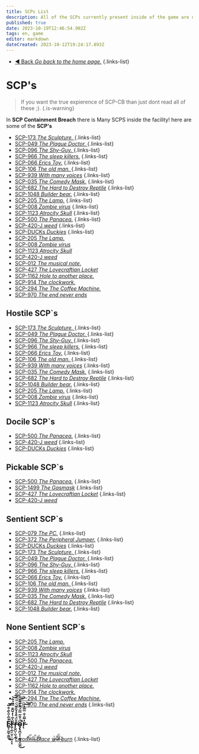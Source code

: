 ```yaml
---
title: SCPs List
description: All of the SCPs currently present inside of the game are on this page.
published: true
date: 2023-10-19T12:46:54.902Z
tags: en, game
editor: markdown
dateCreated: 2023-10-12T19:24:17.893Z
---
```


- [:arrow_backward: Back *Go back to the home page.*](/en/home#single-playerco-op)
{.links-list}
# SCP's
> If you want the true expierence of SCP-CB than just dont read all of these ;).
{.is-warning}

In **SCP Containment Breach** there is Many SCPS inside the facility! here are some of the **SCP's**
- [SCP-173 *The Sculpture.* ](/en/game/scps/173)
{.links-list}
- [SCP-049 *The Plague Doctor.* ](/en/game/scps/049)
{.links-list}
- [ SCP-096 *The Shy-Guy.* ](/en/game/scps/096)
{.links-list}
- [SCP-966 *The sleep killers.*](/en/game/scps/966)
{.links-list}
- [SCP-066 *Erics Toy.*](/en/game/scps/066)
{.links-list}
- [SCP-106 *The old man.* ](/en/game/scps/106)
{.links-list}
- [SCP-939 *With many voices*](/en/game/scps/939)
{.links-list} 
- [SCP-035 *The Comedy Mask.*](/en/game/scps/035)
{.links-list}
- [SCP-682 *The Hard to Destroy Reptile*](/en/game/scps/682)
{.links-list}
- [SCP-1048 *Builder bear.*](/en/game/scps/1048)
{.links-list}
- [SCP-205 *The Lamp.*](/en/game/scps/205)
{.links-list} 
- [SCP-008 *Zombie virus*](/en/game/scps/008)
{.links-list}
- [SCP-1123 *Atrocity Skull*](/en/game/scps/1123)
{.links-list}
- [SCP-500 *The Panacea.*](/en/game/scps/500)
{.links-list}
- [SCP-420-J *weed*](/en/game/scps/420-j)
{.links-list}
- [SCP-DUCKs *Duckies*](/en/game/scps/ducks)
{.links-list}
- [SCP-205 *The Lamp.*](/en/game/scps/205)
- [SCP-008 *Zombie virus*](/en/game/scps/008)
- [SCP-1123 *Atrocity Skull*](/en/game/scps/1123)
- [SCP-420-J *weed*](/en/game/scps/420-j)
- [SCP-012 *The musical note*.](/en/game/scps/012)
- [SCP-427  *The Lovecraftian Locket*](/en/game/scps/427)
- [SCP-1162 *Hole to another place.*](/en/game/scps/1162)
- [SCP-914 *The clockwork.*](/en/game/scps/914)
- [SCP-294 *The The Coffee Machine.*](/en/game/scps/294)
- [SCP-970 *The end never ends*](/en/game/scps/970)

## Hostile SCP`s 

- [SCP-173 *The Sculpture.* ](/en/game/scps/173)
{.links-list}
- [SCP-049 *The Plague Doctor.* ](/en/game/scps/049)
{.links-list}
- [ SCP-096 *The Shy-Guy.* ](/en/game/scps/096)
{.links-list}
- [SCP-966 *The sleep killers.*](/en/game/scps/966)
{.links-list}
- [SCP-066 *Erics Toy.*](/en/game/scps/066)
{.links-list}
- [SCP-106 *The old man.* ](/en/game/scps/106)
{.links-list}
- [SCP-939 *With many voices*](/en/game/scps/939)
{.links-list} 
- [SCP-035 *The Comedy Mask.*](/en/game/scps/035)
{.links-list}
- [SCP-682 *The Hard to Destroy Reptile*](/en/game/scps/682)
{.links-list}
- [SCP-1048 *Builder bear.*](/en/game/scps/1048)
{.links-list}
- [SCP-205 *The Lamp.*](/en/game/scps/205)
{.links-list} 
- [SCP-008 *Zombie virus*](/en/game/scps/008)
{.links-list}
- [SCP-1123 *Atrocity Skull*](/en/game/scps/1123)
{.links-list}
## Docile SCP`s
- [SCP-500 *The Panacea.*](/en/game/scps/500)
{.links-list}
- [SCP-420-J *weed*](/en/game/scps/420-j)
{.links-list}
- [SCP-DUCKs *Duckies*](/en/game/scps/ducks)
{.links-list}

## Pickable SCP`s
- [SCP-500 *The Panacea.*](/en/game/scps/500)
{.links-list}
- [SCP-1499 *The Gasmask*](/en/game/scps/1499)
{.links-list}
- [SCP-427  *The Lovecraftian Locket*](/en/game/scps/427)
{.links-list}
- [SCP-420-J *weed*](/en/game/scps/420-j)
## Sentient SCP`s
- [SCP-079 *The PC.*](/en/game/scps/079)
{.links-list}
- [SCP-372 *The Peripheral Jumper.*](/en/game/scps/372)
{.links-list}
- [SCP-DUCKs *Duckies*](/en/game/scps/ducks)
{.links-list}
- [SCP-173 *The Sculpture.* ](/en/game/scps/173)
{.links-list}
- [SCP-049 *The Plague Doctor.* ](/en/game/scps/049)
{.links-list}
- [ SCP-096 *The Shy-Guy.* ](/en/game/scps/096)
{.links-list}
- [SCP-966 *The sleep killers.*](/en/game/scps/966)
{.links-list}
- [SCP-066 *Erics Toy.*](/en/game/scps/066)
{.links-list}
- [SCP-106 *The old man.* ](/en/game/scps/106)
{.links-list}
- [SCP-939 *With many voices*](/en/game/scps/939)
{.links-list} 
- [SCP-035 *The Comedy Mask.*](/en/game/scps/035)
{.links-list}
- [SCP-682 *The Hard to Destroy Reptile*](/en/game/scps/682)
{.links-list}
- [SCP-1048 *Builder bear.*](/en/game/scps/1048)
{.links-list}
## None Sentient SCP`s
- [SCP-205 *The Lamp.*](/en/game/scps/205)
- [SCP-008 *Zombie virus*](/en/game/scps/008)
- [SCP-1123 *Atrocity Skull*](/en/game/scps/1123)
- [SCP-500 *The Panacea.*](/en/game/scps/500)
- [SCP-420-J *weed*](/en/game/scps/420-j)
- [SCP-012 *The musical note*.](/en/game/scps/012)
- [SCP-427  *The Lovecraftian Locket*](/en/game/scps/427)
- [SCP-1162 *Hole to another place.*](/en/game/scps/1162)
- [SCP-914 *The clockwork.*](/en/game/scps/914)
- [SCP-294 *The The Coffee Machine.*](/en/game/scps/294)
- [SCP-970 *The end never ends*](/en/game/scps/970)
{.links-list}

## E̷̬͓̫̳̹̱͇̟̊̋̍̎̀̑͋̅̚̕͠r̶̬͕̰̞̫̞̠̲̞̆̇͂͗̓̌̑͊̿̈́̐͝͠ͅͅr̶̨̬̺͕̤͉̭̊̈́͒̉̉̑̐o̴̧̢̱̺̣̟̣̰̖̟̲̯͆͑͒͂̿̈́̎̽͊̑̎̚͘͜͝r̵̓̃̑͋̿̅̓͠͝ͅ

- [Error*t̷͌̊ḧ̴͆i̴͆̇s̴̈́͂ ̸̎̈p̷̐̒l̸͌ace ͔ẃ̷̈i̶͌̾l̸̓̎l̵̗̆ ̶̋burn*](/en/game/scps/990)
{.links-list} 
